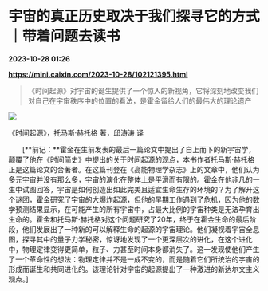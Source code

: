 # 宇宙的真正历史取决于我们探寻它的方式｜带着问题去读书

**2023-10-28 01:26**

**https://mini.caixin.com/2023-10-28/102121395.html**

> 《时间起源》对宇宙的诞生提供了一个惊人的新视角，它将深刻地改变我们对自己在宇宙秩序中的位置的看法，是霍金留给人们的最伟大的理论遗产

  

![](https://img.caixin.com/2023-10-28/169845583698826_840_560.jpg)

《时间起源》，托马斯·赫托格 著，邱涛涛 译

  

　　\[**前记：**霍金在生前发表的最后一篇论文中提出了自上而下的新宇宙学，颠覆了他在《时间简史》中提出的关于时间起源的观点，本书作者托马斯·赫托格正是这篇论文的合著者。在这篇刊登在《高能物理学杂志》上的文章中，他们认为多元宇宙并没有那么多，宇宙的演化在整体上是平滑而有限的。霍金在他非凡的一生中试图回答，宇宙是如何创造出如此完美且适宜生命生存的环境的？为了解开这个谜团，霍金研究了宇宙的大爆炸起源，但他的早期工作遇到了危机，因为他的数学预测结果显示，在可能产生的所有宇宙中，占最大比例的宇宙种类是无法孕育出生命的。霍金和托马斯·赫托格对这个问题研究了20年，终于在霍金生命的最后阶段，他们发展出了一种新的可以解释生命的起源的宇宙理论。他们凝视着宇宙全息图，探寻其中的量子力学秘密，惊讶地发现了一个更深层次的进化，在这个进化中，物理定律变得更简单，粒子、力甚至时间本身都消失了。这一发现使他们产生了一个革命性的想法：物理定律并不是一成不变的，而是随着它们所统治的宇宙的形成而诞生和共同进化的。该理论针对宇宙的起源提出了一种激进的新达尔文主义观点。\]